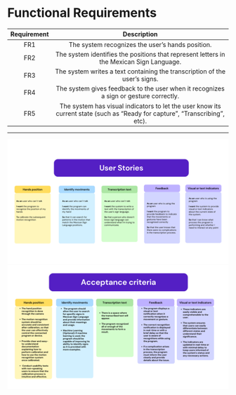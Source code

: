 # Functional Requirements

| Requirement | Description |
|:-----------:|:-----------:|
|     FR1     | The system recognizes the user’s hands position.                                                                            |
|     FR2     | The system identifies the positions that represent letters in the Mexican Sign Language.                                    |
|     FR3     | The system writes a text containing the transcription of the user’s signs.                                                  |
|     FR4     | The system gives feedback to the user when it recognizes a sign or gesture correctly.                                       |
|     FR5     | The system has visual indicators to let the user know its current state (such as “Ready for capture”, “Transcribing”, etc). |

---

![](UserStories.png)
![](AcceptanceCriteria.png)
